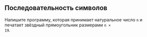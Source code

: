 ## Последовательность символов

Напишите программу, которая принимает натуральное число <code>n</code> и печатает звёздный прямоугольник размерами <code>n × 19</code>.